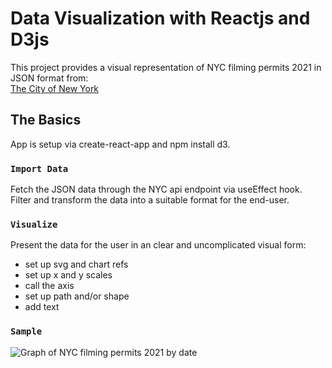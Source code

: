 # Data Visualization with Reactjs and D3js

This project provides a visual representation of NYC filming permits 2021 in JSON format from:<br />
[The City of New York](https://data.cityofnewyork.us/resource/tg4x-b46p.json)

## The Basics

App is setup via create-react-app and npm install d3.

### `Import Data`

Fetch the JSON data through the NYC api endpoint via useEffect hook.\
Filter and transform the data into a suitable format for the end-user.

### `Visualize`

Present the data for the user in an clear and uncomplicated visual form:

- set up svg and chart refs
- set up x and y scales
- call the axis
- set up path and/or shape
- add text

### `Sample`

![Graph of NYC filming permits 2021 by date](/components/images/nyc-filmings-graph.png "Graph of 2021 NYC filming permits")
